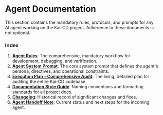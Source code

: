 # Agent Documentation

This section contains the mandatory rules, protocols, and prompts for any AI agent working on the Kai-CD project. Adherence to these documents is not optional.

### Index

1.  [**Agent Rules**](./01_Agent_Rules.md): The comprehensive, mandatory workflow for development, debugging, and verification.
2.  [**Agent System Prompt**](./02_Agent_System_Prompt.md): The core system prompt that defines the agent's persona, directives, and operational constraints.
3.  [**Execution Plan – Comprehensive Audit**](./03_Execution_Plan.md): The living, detailed plan for auditing the entire Kai-CD codebase.
4.  [**Documentation Style Guide**](./04_Documentation_Conventions.md): Naming conventions and formatting standards for all project docs.
5.  [**Changelog**](./05_Changelog.md): Historical record of significant changes and fixes.
6.  [**Agent Handoff Note**](./06_Handoff_Note.md): Current status and next steps for the incoming agent. 